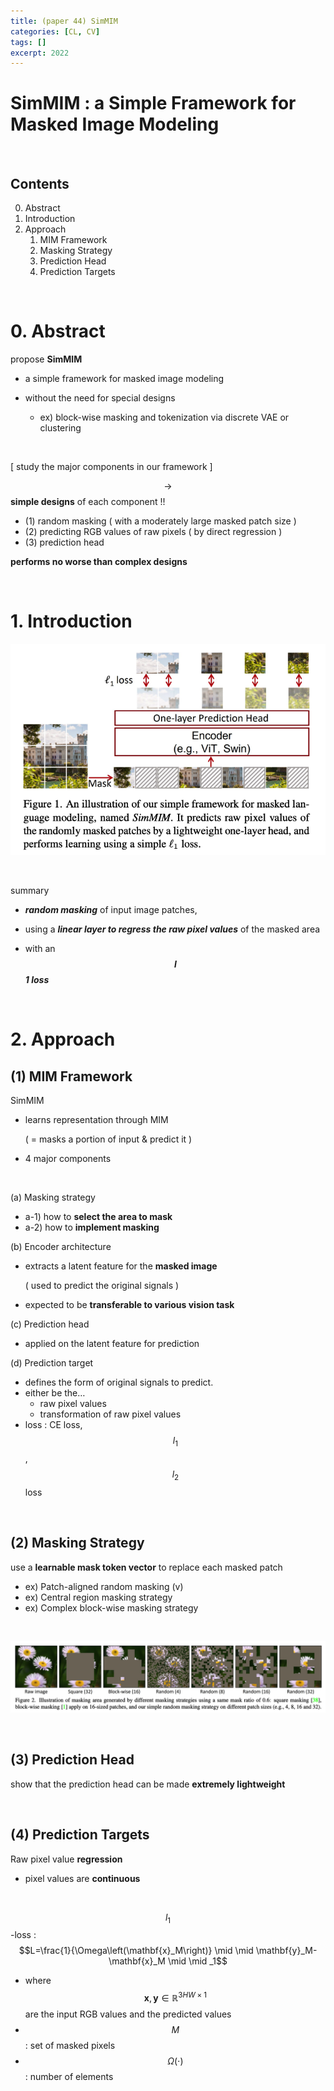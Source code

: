 ```yaml
---
title: (paper 44) SimMIM
categories: [CL, CV]
tags: []
excerpt: 2022
---
```


<script src="https://cdn.mathjax.org/mathjax/latest/MathJax.js?config=TeX-AMS-MML_HTMLorMML" type="text/javascript"></script>

# SimMIM : a Simple Framework for Masked Image Modeling

<br>

## Contents

0. Abstract
1. Introduction
2. Approach
   1. MIM Framework
   2. Masking Strategy
   3. Prediction Head
   4. Prediction Targets



<br>

# 0. Abstract

propose **SimMIM**

- a simple framework for masked image modeling

- without the need for special designs
  - ex) block-wise masking and tokenization via discrete VAE or clustering

<br>

[ study the major components in our framework ]

$$\rightarrow$$ **simple designs** of each component !! 

- (1) random masking ( with a moderately large masked patch size )
- (2) predicting RGB values of raw pixels ( by direct regression )
- (3) prediction head

**performs no worse than complex designs**

<br>

# 1. Introduction

![figure2](/assets/img/cl/img90.png)

<br>

summary

- ***random masking*** of input image patches, 

- using a ***linear layer to regress the raw pixel values*** of the masked area 

- with an ***$$l$$1 loss***

<br>

# 2. Approach

## (1) MIM Framework

SimMIM

- learns representation through MIM

  ( = masks a portion of input & predict it )

- 4 major components

<br>

(a) Masking strategy

- a-1) how to **select the area to mask**
- a-2) how to **implement masking** 

(b) Encoder architecture

- extracts a latent feature for the **masked image**

  ( used to predict the original signals )

- expected to be **transferable to various vision task**

(c) Prediction head

- applied on the latent feature for prediction

(d) Prediction target

- defines the form of original signals to predict.
- either be the…
  - raw pixel values
  - transformation of raw pixel values
- loss : CE loss, $$l_1$$, $$l_2$$ loss

<br>

## (2) Masking Strategy

use a **learnable mask token vector** to replace each masked patch

- ex) Patch-aligned random masking (v)
- ex) Central region masking strategy
- ex) Complex block-wise masking strategy

<br>

![figure2](/assets/img/cl/img91.png)

<br>

## (3) Prediction Head

show that the prediction head can be made **extremely lightweight**

<br>

## (4) Prediction Targets

Raw pixel value **regression**

- pixel values are **continuous**

<br>

$$l_1$$-loss : $$L=\frac{1}{\Omega\left(\mathbf{x}_M\right)} \mid \mid \mathbf{y}_M-\mathbf{x}_M \mid \mid _1$$

- where $$\mathbf{x}, \mathbf{y} \in \mathbb{R}^{3 H W \times 1}$$ are the input RGB values and the predicted values
- $$M$$ : set of masked pixels
- $$\Omega(\cdot)$$ : number of elements
